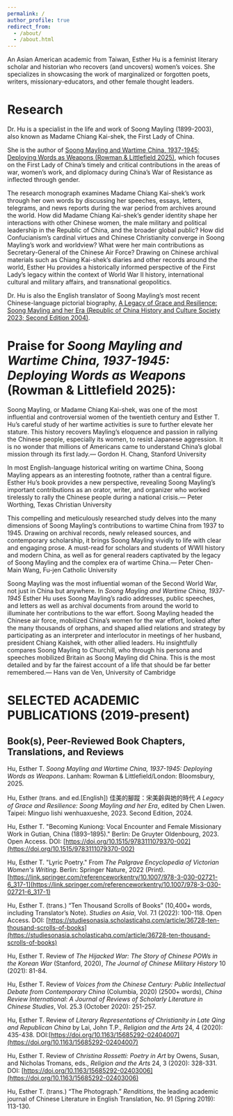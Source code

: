 ```yaml
---
permalink: /
author_profile: true
redirect_from: 
  - /about/
  - /about.html
---
```


An Asian American academic from Taiwan, Esther Hu is a feminist literary scholar and historian who recovers (and uncovers) women’s voices. She specializes in showcasing the work of marginalized or forgotten poets, writers, missionary-educators, and other female thought leaders.

Research
======
Dr. Hu is a specialist in the life and work of Soong Mayling (1899-2003), also known as Madame Chiang Kai-shek, the First Lady of China.

She is the author of [Soong Mayling and Wartime China, 1937-1945: Deploying Words as Weapons (Rowman & Littlefield 2025)](https://rowman.com/ISBN/9781666928617/Soong-Mayling-and-Wartime-China-1937-1945-Deploying-Words-as-Weapons), which focuses on the First Lady of China’s timely and critical contributions in the areas of war, women’s work, and diplomacy during China’s War of Resistance as inflected through gender.

The research monograph examines Madame Chiang Kai-shek’s work through her own words by discussing her speeches, essays, letters, telegrams, and news reports during the war period from archives around the world. How did Madame Chiang Kai-shek’s gender identity shape her interactions with other Chinese women, the male military and political leadership in the Republic of China, and the broader global public? How did Confucianism’s cardinal virtues and Chinese Christianity converge in Soong Mayling’s work and worldview? What were her main contributions as Secretary-General of the Chinese Air Force? Drawing on Chinese archival materials such as Chiang Kai-shek’s diaries and other records around the world, Esther Hu provides a historically informed perspective of the First Lady’s legacy within the context of World War II history, international cultural and military affairs, and transnational geopolitics. 

Dr. Hu is also the English translator of Soong Mayling’s most recent Chinese-language pictorial biography, [A Legacy of Grace and Resilience: Soong Mayling and her Era (Republic of China History and Culture Society 2023; Second Edition 2004)](http://www.rchcs.com.tw/bookdetail-1763.html).

Praise for <i>Soong Mayling and Wartime China, 1937-1945: Deploying Words as Weapons</i> (Rowman & Littlefield 2025):
======
Soong Mayling, or Madame Chiang Kai-shek, was one of the most influential and controversial women of the twentieth century and Esther T. Hu’s careful study of her wartime activities is sure to further elevate her stature. This history recovers Mayling’s eloquence and passion in rallying the Chinese people, especially its women, to resist Japanese aggression. It is no wonder that millions of Americans came to understand China’s global mission through its first lady.— Gordon H. Chang, Stanford University

In most English-language historical writing on wartime China, Soong Mayling appears as an interesting footnote, rather than a central figure. Esther Hu’s book provides a new perspective, revealing Soong Mayling’s important contributions as an orator, writer, and organizer who worked tirelessly to rally the Chinese people during a national crisis.— Peter Worthing, Texas Christian University

This compelling and meticulously researched study delves into the many dimensions of Soong Mayling’s contributions to wartime China from 1937 to 1945. Drawing on archival records, newly released sources, and contemporary scholarship, it brings Soong Mayling vividly to life with clear and engaging prose. A must-read for scholars and students of WWII history and modern China, as well as for general readers captivated by the legacy of Soong Mayling and the complex era of wartime China.— Peter Chen-Main Wang, Fu-jen Catholic University

Soong Mayling was the most influential woman of the Second World War, not just in China but anywhere. In <i>Soong Mayling and Wartime China, 1937-1945</i> Esther Hu uses Soong Mayling’s radio addresses, public speeches, and letters as well as archival documents from around the world to illuminate her contributions to the war effort. Soong Mayling headed the Chinese air force, mobilized China’s women for the war effort, looked after the many thousands of orphans, and shaped allied relations and strategy by participating as an interpreter and interlocutor in meetings of her husband, president Chiang Kaishek, with other allied leaders. Hu insightfully compares Soong Mayling to Churchill, who through his persona and speeches mobilized Britain as Soong Mayling did China. This is the most detailed and by far the fairest account of a life that should be far better remembered.— Hans van de Ven, University of Cambridge

SELECTED ACADEMIC PUBLICATIONS (2019-present)
======

Book(s), Peer-Reviewed Book Chapters, Translations, and Reviews
------
Hu, Esther T. <i>Soong Mayling and Wartime China, 1937-1945: Deploying Words as Weapons</i>. Lanham: Rowman & Littlefield/London: Bloomsbury, 2025.

Hu, Esther (trans. and ed.[English]) 佳美的腳蹤：宋美齡與她的時代 <i>A Legacy of Grace and Resilience: Soong Mayling and her Era</i>, edited by Chen Liwen. Taipei: Minguo lishi wenhuaxueshe, 2023. Second Edition, 2024.

Hu, Esther T. "Becoming Kuniong: Vocal Encounter and Female Missionary Work in Gutian, China (1893–1895)." Berlin: De Gruyter Oldenbourg, 2023. Open Access. DOI: [https://doi.org/10.1515/9783111079370-002](https://doi.org/10.1515/9783111079370-002)

Hu, Esther T. "Lyric Poetry." From <i>The Palgrave Encyclopedia of Victorian Women's Writing</i>. Berlin: Springer Nature, 2022 (Print). [https://link.springer.com/referenceworkentry/10.1007/978-3-030-02721-6_317-1](https://link.springer.com/referenceworkentry/10.1007/978-3-030-02721-6_317-1)

Hu, Esther T. (trans.) “Ten Thousand Scrolls of Books” (10,400+ words, including Translator’s Note).  <i>Studies on Asia</i>, Vol. 7.1 (2022): 100-118. Open Access. DOI: [https://studiesonasia.scholasticahq.com/article/36728-ten-thousand-scrolls-of-books](https://studiesonasia.scholasticahq.com/article/36728-ten-thousand-scrolls-of-books)

Hu, Esther T. Review of <i>The Hijacked War: The Story of Chinese POWs in the Korean War</i> (Stanford, 2020), <i>The Journal of Chinese Military History</i> 10 (2021): 81-84.

Hu, Esther T. Review of <i>Voices from the Chinese Century: Public Intellectual Debate from Contemporary China</i> (Columbia, 2020) (2500+ words), <i>China Review International: A Journal of Reviews of Scholarly Literature in Chinese Studies</i>, Vol. 25.3 (October 2020): 251-257.

Hu, Esther T. Review of <i>Literary Representations of Christianity in Late Qing and Republican China</i> by Lai, John T.P., <i>Religion and the Arts</i> 24, 4 (2020): 435-438. DOI:[https://doi.org/10.1163/15685292-02404007](https://doi.org/10.1163/15685292-02404007)

Hu, Esther T.  Review of <i>Christina Rossetti: Poetry in Art</i> by Owens, Susan, and Nicholas Tromans, eds., <i>Religion and the Arts</i> 24, 3 (2020): 328-331. DOI: [https://doi.org/10.1163/15685292-02403006](https://doi.org/10.1163/15685292-02403006)

Hu, Esther T. (trans.) “The Photograph.” <i>Renditions</i>, the leading academic journal of Chinese Literature in English Translation, No. 91 (Spring 2019): 113-130.



